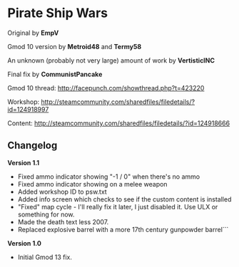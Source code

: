Pirate Ship Wars
================

Original by **EmpV**

Gmod 10 version by **Metroid48** and **Termy58**

An unknown (probably not very large) amount of work by **VertisticINC**

Final fix by **CommunistPancake**

Gmod 10 thread: http://facepunch.com/showthread.php?t=423220

Workshop: http://steamcommunity.com/sharedfiles/filedetails/?id=124918997

Content: http://steamcommunity.com/sharedfiles/filedetails/?id=124918666

Changelog
---------

**Version 1.1**
 - Fixed ammo indicator showing "-1 / 0" when there's no ammo
 - Fixed ammo indicator showing on a melee weapon
 - Added workshop ID to psw.txt
 - Added info screen which checks to see if the custom content is installed
 - "Fixed" map cycle - I'll really fix it later, I just disabled it. Use ULX or something for now.
 - Made the death text less 2007.
 - Replaced explosive barrel with a more 17th century gunpowder barrel```

**Version 1.0**
 - Initial Gmod 13 fix.
